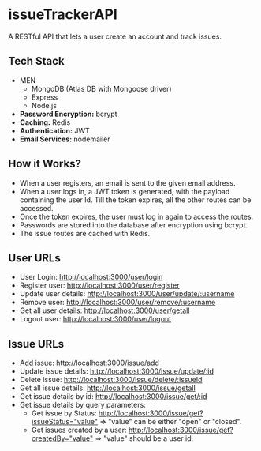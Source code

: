 # issueTrackerAPI

A RESTful API that lets a user create an account and track issues.
<br>
## Tech Stack
- MEN
  - MongoDB (Atlas DB with Mongoose driver)
  - Express
  - Node.js
- <b>Password Encryption:</b> bcrypt 
- <b>Caching:</b> Redis
- <b>Authentication:</b> JWT 
- <b>Email Services:</b> nodemailer 

## How it Works?
- When a user registers, an email is sent to the given email address.
- When a user logs in, a JWT token is generated, with the payload containing the user Id. Till the token expires, all the other routes can be accessed.
- Once the token expires, the user must log in again to access the routes.
- Passwords are stored into the database after encryption using bcrypt.
- The issue routes are cached with Redis.

## User URLs
- User Login: [http://localhost:3000/user/login](http://localhost:3000/user/login)
- Register user: [http://localhost:3000/user/register](http://localhost:3000/user/register)
- Update user details: [http://localhost:3000/user/update/:username](http://localhost:3000/user/update/:username)
- Remove user: [http://localhost:3000/user/remove/:username](http://localhost:3000/user/remove/:username)
- Get all user details: [http://localhost:3000/user/getall](http://localhost:3000/user/getall)
- Logout user: [http://localhost:3000/user/logout](http://localhost:3000/user/logout)

## Issue URLs
- Add issue: [http://localhost:3000/issue/add](http://localhost:3000/issue/add)
- Update issue details: [http://localhost:3000/issue/update/:id](http://localhost:3000/issue/update/:id)
- Delete issue: [http://localhost:3000/issue/delete/:issueId](http://localhost:3000/issue/delete/:issueId)
- Get all issue details: [http://localhost:3000/issue/getall](http://localhost:3000/issue/getall)
- Get issue details by id: [http://localhost:3000/issue/get/:id](http://localhost:3000/issue/get/:id)
- Get issue details by query parameters:
  - Get issue by Status: [http://localhost:3000/issue/get?issueStatus="value"](http://localhost:3000/issue/get?issueStatus="value") => "value" can be either "open" or "closed".
  - Get issues created by a user: [http://localhost:3000/issue/get?createdBy="value"](http://localhost:3000/issue/get?createdBy="value") => "value" should be a user id.

